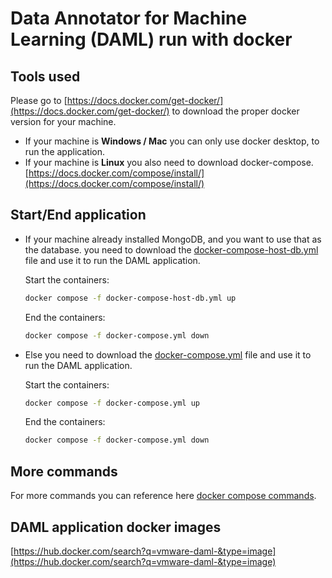 # Data Annotator for Machine Learning (DAML) run with docker


## Tools used
Please go to [https://docs.docker.com/get-docker/](https://docs.docker.com/get-docker/) to download the proper docker version for your machine.
- If your machine is **Windows / Mac** you can only use docker desktop, to run the application.
- If your machine is **Linux** you also need to download docker-compose. [https://docs.docker.com/compose/install/](https://docs.docker.com/compose/install/)

## Start/End application

- If your machine already installed MongoDB, and you want to use that as the database. you need to download the [docker-compose-host-db.yml](docker-compose-host-db.yml) file and use it to run the DAML application.

  Start the containers:
    ```bash
    docker compose -f docker-compose-host-db.yml up
    ```
  End the containers:
  ```bash
  docker compose -f docker-compose.yml down
  ```

- Else you need to download the [docker-compose.yml](docker-compose.yml) file and use it to run the DAML application.

  Start the containers:
  ```bash
  docker compose -f docker-compose.yml up
  ```
  End the containers:
  ```bash
  docker compose -f docker-compose.yml down
  ```

## More commands
For more commands you can reference here [docker compose commands](https://docs.docker.com/engine/reference/commandline/compose/#child-commands).

## DAML application docker images
[https://hub.docker.com/search?q=vmware-daml-&type=image](https://hub.docker.com/search?q=vmware-daml-&type=image)